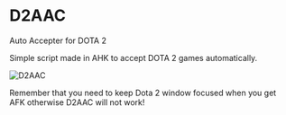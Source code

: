 # D2AAC

Auto Accepter for DOTA 2

Simple script made in AHK to accept DOTA 2 games automatically.

![D2AAC](https://i.imgur.com/NqD2yjU.png)

Remember that you need to keep Dota 2 window focused when you get AFK otherwise D2AAC will not work!
